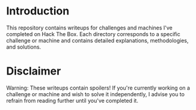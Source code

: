 # Introduction
This repository contains writeups for challenges and machines I've completed on Hack The Box. Each directory corresponds to a specific challenge or machine and contains detailed explanations, methodologies, and solutions.

# Disclaimer
Warning: These writeups contain spoilers! If you're currently working on a challenge or machine and wish to solve it independently, I advise you to refrain from reading further until you've completed it.